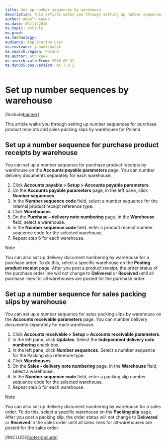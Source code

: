 ```yaml
---
title: Set up number sequences by warehouse
description: This article walks you through setting up number sequences for purchase product receipts and sales packing slips by warehouse for Poland.
author: AdamTrukawka
ms.date: 09/11/2018
ms.topic: article
ms.prod: 
ms.technology: 
audience: Application User
ms.reviewer: johnmichalak
ms.search.region: Poland
ms.author: atrukawk
ms.search.validFrom: 2016-05-31
ms.dyn365.ops.version: AX 7.0.1
---
```


# Set up number sequences by warehouse

[!include[banner](../../includes/banner.md)]

This article walks you through setting up number sequences for purchase product receipts and sales packing slips by warehouse for Poland.

## Set up a number sequence for purchase product receipts by warehouse

You can set up a number sequence for purchase product receipts by warehouse on the **Accounts payable parameters** page. You can number delivery documents separately for each warehouse. 

1. Click **Accounts payable > Setup > Accounts payable parameters**. 
2. On the **Accounts payable parameters** page, in the left pane, click **Number sequences**. 
3. In the **Number sequence code** field, select a number sequence for the Internal product receipt reference type. 
4. Click **Warehouses**. 
5. On the **Purchase – delivery note numbering** page, in the **Warehouse** field, select a warehouse. 
6. In the **Number sequence code** field, enter a product receipt number sequence code for the selected warehouse. 
7. Repeat step 6 for each warehouse. 

> [!NOTE]
> You can also set up delivery document numbering by warehouse for a purchase order. To do this, select a specific warehouse on the **Posting product receipt** page. After you post a product receipt, the order status of the purchase order line will not change to **Delivered** or **Received** until all purchase lines for all warehouses are posted for the purchase order. 

## Set up a number sequence for sales packing slips by warehouse

You can set up a number sequence for sales packing slips by warehouse on the **Accounts receivable parameters** page. You can number delivery documents separately for each warehouse. 

1. Click **Accounts receivable > Setup > Accounts receivable parameters**. 
2. In the left pane, click **Updates**. Select the **Independent delivery note numbering** check box. 
3. In the left pane, click **Number sequences**. Select a number sequence for the Packing slip reference type. 
4. Click **Warehouses**. 
5. On the **Sales - delivery note numbering** page, in the **Warehouse** field, select a warehouse. 
6. In the **Number sequence code** field, enter a packing slip number sequence code for the selected warehouse. 
7. Repeat step 6 for each warehouse. 

> [!NOTE]
> You can also set up delivery document numbering by warehouse for a sales order. To do this, select a specific warehouse on the **Packing slip** page. After you post a packing slip, the order status will not change to **Delivered** or **Received** in the sales order until all sales lines for all warehouses are posted for the sales order. 


[!INCLUDE[footer-include](../../../includes/footer-banner.md)]
